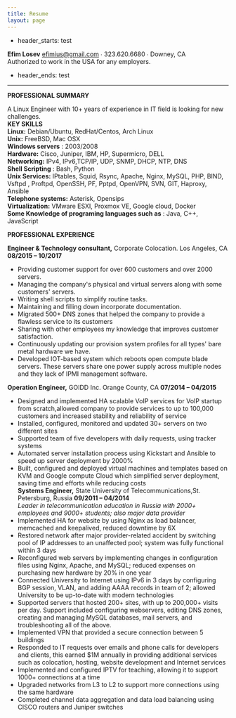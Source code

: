 ```yaml
---
title: Resume
layout: page
---
```


[comment]: <> (This is a comment, it will not be included)

 - header_starts: test

**Efim Losev**
efimius@gmail.com ∙ 323.620.6680 ∙ Downey, CA   
Authorized to work in the USA for any employers.
- header_ends: test
---

**PROFESSIONAL SUMMARY**  

  A Linux Engineer with 10+ years of experience in IT field  is looking for new challenges.  
  **KEY SKILLS**  
  **Linux:** Debian/Ubuntu, RedHat/Centos, Arch Linux  
  **Unix:** FreeBSD, Mac OSX  
  **Windows servers** : 2003/2008  
  **Hardware:** Cisco, Juniper, IBM, HP, Supermicro, DELL  
  **Networking:** IPv4, IPv6,TCP/IP, UDP, SNMP, DHCP, NTP, DNS  
  **Shell Scripting** : Bash, Python  
  **Unix Services:** IPtables, Squid, Rsync, Apache, Nginx, MySQL, PHP, BIND, Vsftpd , Proftpd, OpenSSH, PF, Pptpd, OpenVPN, SVN, GIT, Haproxy, Ansible  
  **Telephone systems:** Asterisk, Opensips  
  **Virtualization:** VMware ESXI, Proxmox VE, Google cloud, Docker  
  **Some Knowledge of programing languages such as** :  Java, C++, JavaScript  

  **PROFESSIONAL EXPERIENCE**  

  **Engineer &amp; Technology consultant,** Corporate Colocation. Los Angeles, CA           **08/2015 – 10/2017**  
  -  Providing customer support for over 600 customers and over 2000 servers.
-  Managing the company&#39;s physical and virtual servers along with some customers&#39; servers.
-  Writing shell scripts to simplify routine tasks.
-  Maintaining and filling down incorporate documentation.
-  Migrated 500+ DNS zones that helped the company to provide a flawless service to its customers
-  Sharing with other employees my knowledge that improves customer satisfaction.
-  Continuously updating our provision system profiles for all types&#39; bare metal hardware we have.
-  Developed IOT-based system which reboots open compute blade servers. These servers share one power supply across multiple nodes and they lack of IPMI management software.  
 
  **Operation Engineer,** GOIDD Inc. Orange County, CA                                      **07/2014 – 04/2015**  
  -  Designed and implemented HA scalable VoIP services for VoIP startup from scratch,allowed company to provide services to up to 100,000 customers and increased stability and reliability of service
-  Installed, configured, monitored and updated 30+ servers on two different sites
-  Supported team of five developers with daily requests, using tracker systems
-  Automated server installation process using Kickstart and Ansible to speed up server deployment by 2000%
-  Built, configured and deployed virtual machines and templates based on KVM and Google compute Cloud which simplified server deployment, saving time and efforts while reducing costs  
  **Systems Engineer,** State University of Telecommunications,St. Petersburg, Russia        **09/2011 – 04/2014**  
  _Leader in telecommunication education in Russia with 2000+ employees and 9000+ students; also major data provider_  
  -  Implemented HA for website by using Nginx as load balancer, memcached and keepalived, reduced downtime by 6X
-  Restored network after major provider-related accident by switching pool of IP addresses to an unaffected pool; system was fully functional within 3 days
-  Reconfigured web servers by implementing changes in configuration files using Nginx, Apache, and MySQL; reduced expenses on purchasing new hardware by 20% in one year
-  Connected University to Internet using IPv6 in 3 days by configuring BGP session, VLAN, and adding AAAA records in team of 2; allowed University to be up-to-date with modern technologies
-  Supported servers that hosted 200+ sites, with up to 200,000+ visits per day. Support included configuring webservers, editing DNS zones, creating and managing MySQL databases, mail servers, and troubleshooting all of the above.
-  Implemented VPN that provided a secure connection between 5 buildings
-  Responded to IT requests over emails and phone calls for developers and clients, this earned $1M annually in providing additional services such as colocation, hosting, website development and Internet services
-  Implemented and configured IPTV for teaching, allowing it to support 1000+ connections at a time
-  Upgraded networks from L3 to L2 to support more connections using the same hardware
-  Completed channel data aggregation and data load balancing using CISCO routers and Juniper switches